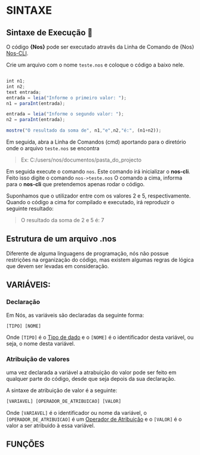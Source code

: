 # SINTAXE

## Sintaxe de Execução 🚀️

O código **{Nos}** pode ser executado atravês da Linha de Comando de {Nos} [Nos-CLI](http://www.nos.luk3d.com/nos-cli).

Crie um arquivo com o nome `teste.nos` e coloque o código a baixo nele.

```Javascript

int n1;
int n2;
text entrada;
entrada = leia("Informe o primeiro valor: ");
n1 = paraInt(entrada);

entrada = leia("Informe o segundo valor: ");
n2 = paraInt(entrada);

mostre("O resultado da soma de", n1,"e",n2,"é:", (n1+n2));


```

Em seguida, abra a Linha de Comandos (cmd) aportando para o diretório onde o arquivo `teste.nos` se encontra

> Ex:
> C:/users/nos/documentos/pasta_do_projecto

Em seguida execute o comando `nos`. Este comando irá inicializar o **nos-cli**. Feito isso digite o comando  `nos->teste.nos`
O comando a cima, informa para o **nos-cli** que pretendemos apenas rodar o código.

Suponhamos que o utilizador entre com os valores 2 e 5, respectivamente. Quando o código a cima for compilado e executado, irá reproduzir o seguinte resultado:

> O resultado da soma de 2 e 5 é: 7

## Estrutura de um arquivo .nos

Diferente de alguma linguagens de programação, nós não possue restrições na organização do código, mas existem algumas regras de lógica que devem ser levadas em consideração.

## VARIÁVEIS:

### Declaração

Em Nós, as variáveis são declaradas da seguinte forma:

```javascript
[TIPO] [NOME]
```

Onde `[TIPO]` é o [Tipo de dado](http://www.nos.luk3d.com/tipo_de_dados) e o `[NOME]` é o identificador desta variável, ou seja, o nome desta variável.

### Atribuição de valores

uma vez declarada a variável a atrabuição do valor pode ser feito em qualquer parte do código, desde que seja depois da sua declaração.

A sintaxe de atribuição de valor é a seguinte:

```javascript
[VARIAVEL] [OPERADOR_DE_ATRIBUICAO] [VALOR]
```

Onde `[VARIAVEL]` é o identificador ou nome da variável, o `[OPERADOR_DE_ATRIBUICAO]` é um [Operador de Atribuição](http://www.nos.luk3d.com/operadores#atribuição) e o `[VALOR]` é o valor a ser atribuido à essa variável.

## FUNÇÕES
